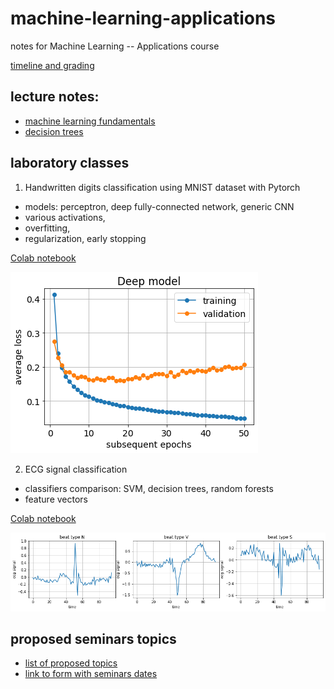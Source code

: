 # machine-learning-applications
notes for Machine Learning -- Applications course

[timeline and grading](intro.pdf)

## lecture notes:
- [machine learning fundamentals](ML_fundamentals.pdf)
- [decision trees](Decision_Trees.pdf)

## laboratory classes
1. Handwritten digits classification using MNIST dataset with Pytorch
- models: perceptron, deep fully-connected network, generic CNN
- various activations,
- overfitting,
- regularization, early stopping

[Colab notebook](mnist_in_3_flavours.ipynb)

![overfitted model](Deep.png)

2. ECG signal classification
- classifiers comparison: SVM, decision trees, random forests
- feature vectors

[Colab notebook](ecg_classification.ipynb)

![ecg arrhythimas](signals.png)
    
## proposed seminars topics
- [list of proposed topics](seminars_topics.pdf)
- [link to form with seminars dates](https://docs.google.com/spreadsheets/d/1kSdDbUz7RgYlxWKyKmG3xpZ-5N3pH8psrlj1DUCY3wk/edit?usp=sharing)

